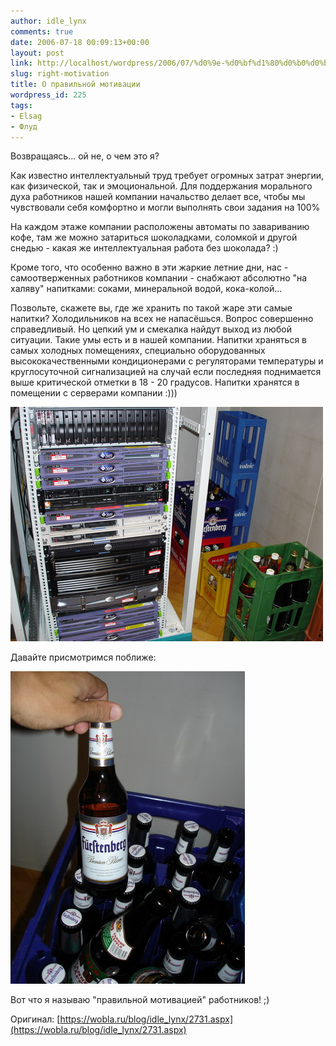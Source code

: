 ```yaml
---
author: idle_lynx
comments: true
date: 2006-07-18 00:09:13+00:00
layout: post
link: http://localhost/wordpress/2006/07/%d0%9e-%d0%bf%d1%80%d0%b0%d0%b2%d0%b8%d0%bb%d1%8c%d0%bd%d0%be%d0%b9-%d0%bc%d0%be%d1%82%d0%b8%d0%b2%d0%b0%d1%86%d0%b8%d0%b8/
slug: right-motivation
title: О правильной мотивации
wordpress_id: 225
tags:
- Elsag
- Флуд
---
```


Возвращаясь... ой не, о чем это я?

Как известно интеллектуальный труд требует огромных затрат энергии, как физической, так и эмоциональной. Для поддержания морального духа работников нашей компании начальство делает все, чтобы мы чувствовали себя комфортно и могли выполнять свои задания на 100%

На каждом этаже компании расположены автоматы по завариванию кофе, там же можно затариться шоколадками, соломкой и другой снедью - какая же интеллектуальная работа без шоколада? :)

Кроме того, что особенно важно в эти жаркие летние дни, нас - самоотверженных работников компании - снабжают абсолютно "на халяву" напитками: соками, минеральной водой, кока-колой...

Позвольте, скажете вы, где же хранить по такой жаре эти самые напитки? Холодильников на всех не напасёшься. Вопрос совершенно справедливый. Но цепкий ум и смекалка найдут выход из любой ситуации. Такие умы есть и в нашей компании. Напитки храняться в самых холодных помещениях, специально оборудованных высококачественными кондиционерами с регуляторами температуры и круглосуточной сигнализацией на случай если последняя поднимается выше критической отметки в 18 - 20 градусов. Напитки хранятся в помещении с серверами компании :)))

![Proper motivation](images/2007/05/b530938e-ec83-45ca-b0ac-376883d7e2a3.JPG)

Давайте присмотримся поближе:

![Beer](images/2007/05/30c2375e-005e-4b71-961c-181ea74bff93.JPG)

Вот что я называю "правильной мотивацией" работников! ;)

Оригинал: [https://wobla.ru/blog/idle_lynx/2731.aspx](https://wobla.ru/blog/idle_lynx/2731.aspx)
